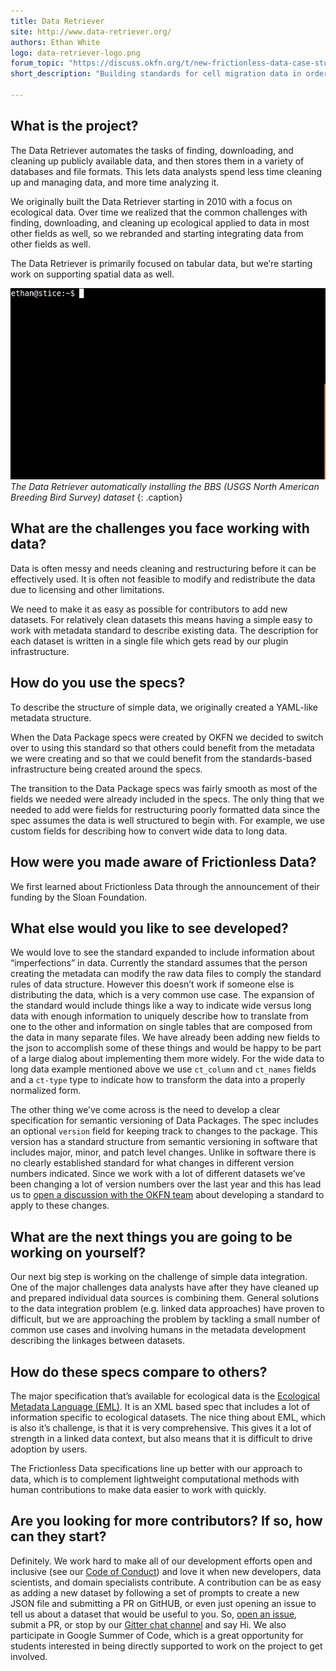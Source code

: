 ```yaml
---
title: Data Retriever
site: http://www.data-retriever.org/
authors: Ethan White
logo: data-retriever-logo.png
forum_topic: "https://discuss.okfn.org/t/new-frictionless-data-case-study-published-cell-migration-standardization-organization/5353"
short_description: "Building standards for cell migration data in order to enable data sharing in the field"

---
```


## What is the project?

The Data Retriever automates the tasks of finding, downloading, and
cleaning up publicly available data, and then stores them in a variety
of databases and file formats. This lets data analysts spend less time
cleaning up and managing data, and more time analyzing it.

We originally built the Data Retriever starting in 2010 with a focus
on ecological data. Over time we realized that the common challenges
with finding, downloading, and cleaning up ecological applied to data
in most other fields as well, so we rebranded and starting integrating
data from other fields as well.

The Data Retriever is primarily focused on tabular data, but we’re
starting work on supporting spatial data as well.

![Diagram](/img/case-studies/data-retriever-install.gif) *The Data
Retriever automatically installing the BBS (USGS North American
Breeding Bird Survey) dataset* {: .caption}

## What are the challenges you face working with data?

Data is often messy and needs cleaning and restructuring before it can
be effectively used. It is often not feasible to modify and
redistribute the data due to licensing and other limitations.

We need to make it as easy as possible for contributors to add new
datasets. For relatively clean datasets this means having a simple
easy to work with metadata standard to describe existing data. The
description for each dataset is written in a single file which gets
read by our plugin infrastructure.

## How do you use the specs?

To describe the structure of simple data, we originally created a
YAML-like metadata structure.

When the Data Package specs were created by OKFN we decided to switch
over to using this standard so that others could benefit from the
metadata we were creating and so that we could benefit from the
standards-based infrastructure being created around the specs.

The transition to the Data Package specs was fairly smooth as most of
the fields we needed were already included in the specs. The only
thing that we needed to add were fields for restructuring poorly
formatted data since the spec assumes the data is well structured to
begin with. For example, we use custom fields for describing how to
convert wide data to long data.

## How were you made aware of Frictionless Data?

We first learned about Frictionless Data through the announcement of
their funding by the Sloan Foundation.

## What else would you like to see developed?

We would love to see the standard expanded to include information
about “imperfections” in data. Currently the standard assumes that the
person creating the metadata can modify the raw data files to comply
the standard rules of data structure. However this doesn’t work if
someone else is distributing the data, which is a very common use
case. The expansion of the standard would include things like a way to
indicate wide versus long data with enough information to uniquely
describe how to translate from one to the other and information on
single tables that are composed from the data in many separate
files. We have already been adding new fields to the json to
accomplish some of these things and would be happy to be part of a
large dialog about implementing them more widely. For the wide data to
long data example mentioned above we use `ct_column` and `ct_names`
fields and a `ct-type` type to indicate how to transform the data into
a properly normalized form.

The other thing we’ve come across is the need to develop a clear
specification for semantic versioning of Data Packages. The spec
includes an optional `version` field for keeping track to changes to
the package. This version has a standard structure from semantic
versioning in software that includes major, minor, and patch level
changes. Unlike in software there is no clearly established standard
for what changes in different version numbers indicated. Since we work
with a lot of different datasets we’ve been changing a lot of version
numbers over the last year and this has lead us to
[open a discussion with the OKFN team](https://github.com/frictionlessdata/specs/issues/421)
about developing a standard to apply to these changes.

## What are the next things you are going to be working on yourself?

Our next big step is working on the challenge of simple data
integration. One of the major challenges data analysts have after they
have cleaned up and prepared individual data sources is combining
them. General solutions to the data integration problem (e.g. linked
data approaches) have proven to difficult, but we are approaching the
problem by tackling a small number of common use cases and involving
humans in the metadata development describing the linkages between
datasets.

## How do these specs compare to others?

The major specification that’s available for ecological data is the
[Ecological Metadata Language (EML)](https://knb.ecoinformatics.org/#external//emlparser/docs/index.html). It
is an XML based spec that includes a lot of information specific to
ecological datasets. The nice thing about EML, which is also it’s
challenge, is that it is very comprehensive. This gives it a lot of
strength in a linked data context, but also means that it is difficult
to drive adoption by users.

The Frictionless Data specifications line up better with our approach
to data, which is to complement lightweight computational methods with
human contributions to make data easier to work with quickly.

## Are you looking for more contributors?  If so, how can they start?

Definitely. We work hard to make all of our development efforts open
and inclusive (see our
[Code of Conduct](https://github.com/weecology/retriever/blob/master/docs/code_of_conduct.rst))
and love it when new developers, data scientists, and domain
specialists contribute. A contribution can be as easy as adding a new
dataset by following a set of prompts to create a new JSON file and
submitting a PR on GitHUB, or even just opening an issue to tell us
about a dataset that would be useful to you. So,
[open an issue](http://github.com/weecology/retriever/issues/new),
submit a PR, or stop by our
[Gitter chat channel](https://gitter.im/weecology/retriever) and say
Hi. We also participate in Google Summer of Code, which is a great
opportunity for students interested in being directly supported to
work on the project to get involved.

[^pandas]: Pandas: Python package for data analysis: <http://pandas.pydata.org/>
[^datapackages]: Data Package: <http://specs.frictionlessdata.io/data-package/>
[^xml]: Extensible Markup Language: <https://en.wikipedia.org/wiki/XML>
[^tdp]: Tabular Data Package: <http://specs.frictionlessdata.io/tabular-data-package/>
[^tableschema]: Table Schema: <http://specs.frictionlessdata.io/table-schema/>
[^philosophy]: Design Philosophy: <http://specs.frictionlessdata.io/#design-philosophy>
[^python]: Data Package-aware libraries in Python: <https://github.com/frictionlessdata/datapackage-py>, <https://github.com/frictionlessdata/tableschema-py>, <https://github.com/frictionlessdata/goodtables-py>
